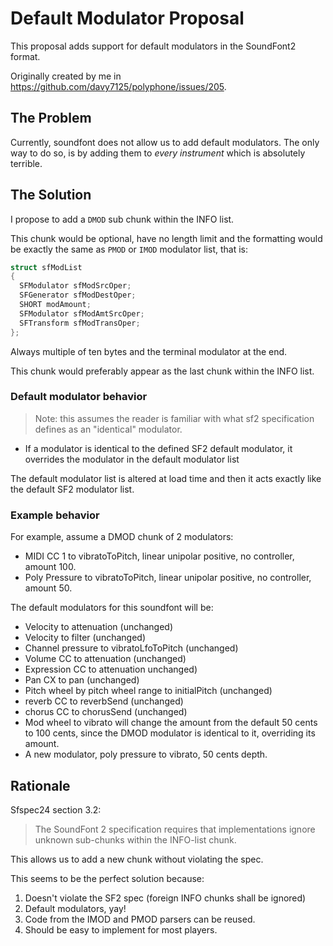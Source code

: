 # Default Modulator Proposal
This proposal adds support for default modulators in the SoundFont2 format.

Originally created by me in https://github.com/davy7125/polyphone/issues/205.

## The Problem
Currently, soundfont does not allow us to add default modulators. The only way to do so, is by adding them to _every instrument_ which is absolutely terrible.
## The Solution
I propose to add a `DMOD` sub chunk within the INFO list. 

This chunk would be optional, have no length limit and the formatting would be exactly the same as `PMOD` or `IMOD` modulator list, that is:

```c
struct sfModList
{
  SFModulator sfModSrcOper;
  SFGenerator sfModDestOper;
  SHORT modAmount;
  SFModulator sfModAmtSrcOper;
  SFTransform sfModTransOper;
};
```

Always multiple of ten bytes and the terminal modulator at the end.

This chunk would preferably appear as the last chunk within the INFO list.

### Default modulator behavior
> Note: this assumes the reader is familiar with what sf2 specification defines as an "identical" modulator.

- If a modulator is identical to the defined SF2 default modulator, it overrides the modulator in the default modulator list

The default modulator list is altered at load time and then it acts exactly like the default SF2 modulator list.

### Example behavior

For example, assume a DMOD chunk of 2 modulators:

- MIDI CC 1 to vibratoToPitch, linear unipolar positive, no controller, amount 100.
- Poly Pressure to vibratoToPitch, linear unipolar positive, no controller, amount 50.

The default modulators for this soundfont will be:

- Velocity to attenuation (unchanged)
- Velocity to filter (unchanged)
- Channel pressure to vibratoLfoToPitch (unchanged)
- Volume CC to attenuation (unchanged)
- Expression CC to attenuation unchanged)
- Pan CX to pan (unchanged)
- Pitch wheel by pitch wheel range to initialPitch (unchanged)
- reverb CC to reverbSend (unchanged)
- chorus CC to chorusSend (unchanged)
- Mod wheel to vibrato will change the amount from the default 50 cents to 100 cents, since the DMOD modulator is identical to it, overriding its amount.
- A new modulator, poly pressure to vibrato, 50 cents depth.

## Rationale
Sfspec24 section 3.2:
> The SoundFont 2 specification requires that implementations ignore unknown sub-chunks within the INFO-list chunk. 

This allows us to add a new chunk without violating the spec.

This seems to be the perfect solution because:
1. Doesn't violate the SF2 spec (foreign INFO chunks shall be ignored)
2. Default modulators, yay!
3. Code from the IMOD and PMOD parsers can be reused.
4. Should be easy to implement for most players.
